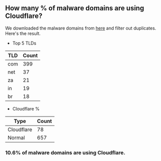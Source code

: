 ## How many % of malware domains are using Cloudflare?


We downloaded the malware domains from [here](https://urlhaus.abuse.ch) and filter out duplicates.
Here's the result.


[//]: # (start replacement)


- Top 5 TLDs

| TLD | Count |
| --- | --- |
| com | 399 |
| net | 37 |
| za | 21 |
| in | 19 |
| br | 18 |


- Cloudflare %

| Type | Count |
| --- | --- |
| Cloudflare | 78 |
| Normal | 657 |


### 10.6% of malware domains are using Cloudflare.